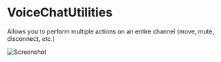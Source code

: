 # VoiceChatUtilities

Allows you to perform multiple actions on an entire channel (move, mute, disconnect, etc.)

![Screenshot](https://cdn.nest.rip/uploads/9d6d2b72-0346-4951-90f3-6cab963728eb.png)
